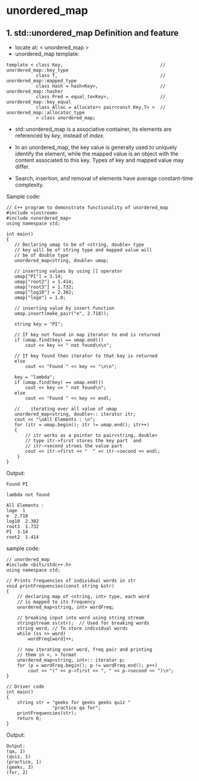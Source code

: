 # unordered_map
## 1. std::unordered_map Definition and feature
* locate at: < unordered_map >
* unordered_map template:
```
template < class Key,                                    // unordered_map::key_type
           class T,                                      // unordered_map::mapped_type
           class Hash = hash<Key>,                       // unordered_map::hasher
           class Pred = equal_to<Key>,                   // unordered_map::key_equal
           class Alloc = allocator< pair<const Key,T> >  // unordered_map::allocator_type
           > class unordered_map;
```
* std::unordered_map is a associative container, its elements are referenced by _key_, instead of _index_.

* In an unordered_map, the key value is generally used to uniquely identify the element, while the mapped value is an object with the content associated to this key. Types of key and mapped value may differ.

* Search, insertion, and removal of elements have average constant-time complexity.

Sample code:

 ```
 // C++ program to demonstrate functionality of unordered_map
#include <iostream>
#include <unordered_map>
using namespace std; 

int main()
{
    // Declaring umap to be of <string, double> type
    // key will be of string type and mapped value will
    // be of double type
    unordered_map<string, double> umap;

    // inserting values by using [] operator
    umap["PI"] = 3.14;
    umap["root2"] = 1.414;
    umap["root3"] = 1.732;
    umap["log10"] = 2.302;
    umap["loge"] = 1.0;

    // inserting value by insert function
    umap.insert(make_pair("e", 2.718));

    string key = "PI";

    // If key not found in map iterator to end is returned
    if (umap.find(key) == umap.end())
        cout << key << " not found\n\n";

    // If key found then iterator to that key is returned
    else
        cout << "Found " << key << "\n\n";

    key = "lambda";
    if (umap.find(key) == umap.end())
        cout << key << " not found\n";
    else
        cout << "Found " << key << endl;

    //    iterating over all value of umap
    unordered_map<string, double>:: iterator itr;
    cout << "\nAll Elements : \n";
    for (itr = umap.begin(); itr != umap.end(); itr++)
    {
        // itr works as a pointer to pair<string, double>
        // type itr->first stores the key part  and
        // itr->second stroes the value part
        cout << itr->first << "  " << itr->second << endl;
     }
}

```
Output:

```
Found PI

lambda not found

All Elements :
loge  1
e  2.718
log10  2.302
root3  1.732
PI  3.14
root2  1.414
```

sample code:

```// C++ program to find freq of every word using
// unordered_map
#include <bits/stdc++.h>
using namespace std;

// Prints frequencies of individual words in str
void printFrequencies(const string &str)
{
    // declaring map of <string, int> type, each word
    // is mapped to its frequency
    unordered_map<string, int> wordFreq;

    // breaking input into word using string stream
    stringstream ss(str);  // Used for breaking words
    string word; // To store individual words
    while (ss >> word)
        wordFreq[word]++;

    // now iterating over word, freq pair and printing
    // them in <, > format
    unordered_map<string, int>:: iterator p;
    for (p = wordFreq.begin(); p != wordFreq.end(); p++)
        cout << "(" << p->first << ", " << p->second << ")\n";
}

// Driver code
int main()
{
    string str = "geeks for geeks geeks quiz "
                 "practice qa for";
    printFrequencies(str);
    return 0;
}

```

Output:

```
Output:
(qa, 1)
(quiz, 1)
(practice, 1)
(geeks, 3)
(for, 2)
```
